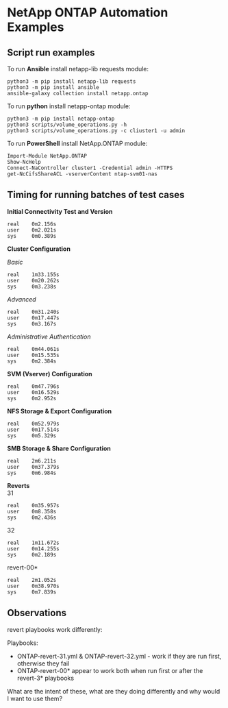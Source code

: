 # NetApp ONTAP Automation Examples


## Script run examples

To run **Ansible** install netapp-lib requests module:  
```shell
python3 -m pip install netapp-lib requests
python3 -m pip install ansible
ansible-galaxy collection install netapp.ontap
```

To run **python** install netapp-ontap module:  
```shell
python3 -m pip install netapp-ontap
python3 scripts/volume_operations.py -h
python3 scripts/volume_operations.py -c cliuster1 -u admin
```

To run **PowerShell** install NetApp.ONTAP module:  
```shell
Import-Module NetApp.ONTAP
Show-NcHelp
Connect-NaController cluster1 -Credential admin -HTTPS
get-NcCifsShareACL -vserverContent ntap-svm01-nas
```

## Timing for running batches of test cases

**Initial Connectivity Test and Version**
```shell
real    0m2.156s
user    0m2.021s
sys     0m0.389s
```

**Cluster Configuration**

*Basic*
```shell
real    1m33.155s
user    0m20.262s
sys     0m3.238s
```

*Advanced*
```shell
real    0m31.240s
user    0m17.447s
sys     0m3.167s
```

*Administrative Authentication*
```shell
real    0m44.061s
user    0m15.535s
sys     0m2.384s
```

**SVM (Vserver) Configuration**
```shell
real    0m47.796s
user    0m16.529s
sys     0m2.952s
```

**NFS Storage & Export Configuration**
```shell
real    0m52.979s
user    0m17.514s
sys     0m5.329s
```

**SMB Storage & Share Configuration**
```shell
real    2m6.211s
user    0m37.379s
sys     0m6.984s
```

**Reverts**  
31
```shell
real    0m35.957s
user    0m8.358s
sys     0m2.436s
```

32
```shell
real    1m11.672s
user    0m14.255s
sys     0m2.189s
```

revert-00*
```shell
real    2m1.052s
user    0m38.970s
sys     0m7.839s
```

## Observations

revert playbooks work differently:

Playbooks: 
* ONTAP-revert-31.yml & ONTAP-revert-32.yml - work if they are run first, otherwise they fail
* ONTAP-revert-00* appear to work both when run first or after the revert-3* playbooks

What are the intent of these, what are they doing differently and why would I want to use them?  